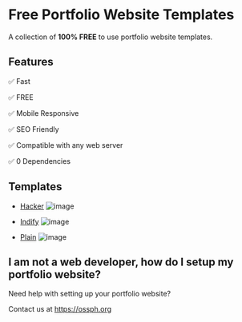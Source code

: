 # Free Portfolio Website Templates

A collection of **100% FREE** to use portfolio website templates.

## Features

✅ Fast

✅ FREE

✅ Mobile Responsive

✅ SEO Friendly

✅ Compatible with any web server

✅ 0 Dependencies

## Templates

- [Hacker](https://ossphilippines.github.io/freefolio/hacker)
![image](https://user-images.githubusercontent.com/58241136/191987391-e143a63e-3fba-494b-8061-33152cce33c4.png)

- [Indify](https://ossphilippines.github.io/freefolio/indify)
![image](https://user-images.githubusercontent.com/58241136/191987670-5eec50a6-9742-46fa-bf9a-06a6a4eba7d0.png)

- [Plain](https://ossphilippines.github.io/freefolio/plain)
![image](https://user-images.githubusercontent.com/58241136/191987882-2593480a-d773-4f4c-8376-4afea32c9fa5.png)

## I am not a web developer, how do I setup my portfolio website?

Need help with setting up your portfolio website?

Contact us at https://ossph.org
